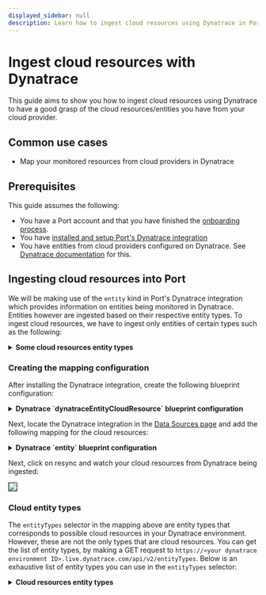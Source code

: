```yaml
---
displayed_sidebar: null
description: Learn how to ingest cloud resources using Dynatrace in Port, enhancing visibility and performance monitoring.
---
```


# Ingest cloud resources with Dynatrace

This guide aims to show you how to ingest cloud resources using Dynatrace to have a good grasp of the cloud resources/entities you have from your cloud provider.


## Common use cases
- Map your monitored resources from cloud providers in Dynatrace

## Prerequisites
This guide assumes the following:
- You have a Port account and that you have finished the [onboarding process](/getting-started/overview).
- You have [installed and setup Port's Dynatrace integration](/build-your-software-catalog/sync-data-to-catalog/apm-alerting/dynatrace/dynatrace.md)
- You have entities from cloud providers configured on Dynatrace. See [Dynatrace documentation](https://docs.dynatrace.com/managed#deploy-on) for this.


## Ingesting cloud resources into Port
We will be making use of the `entity` kind in Port's Dynatrace integration which provides information on entities being monitored in Dynatrace. Entities however are ingested based on their respective entity types. To ingest cloud resources, we have to ingest only entities of certain types such as the following:

<details>
<summary><b>Some cloud resources entity types</b></summary>

- `cloud:gcp:k8s_cluster`
- `cloud:gcp:pubsub_subscription`
- `cloud:gcp:pubsub_topic`
- `cloud:gcp:gcs_bucket`
- `cloud:gcp:gae_app`
- `cloud:aws:acmprivateca`
- `cloud:aws:api_gateway`
- `cloud:aws:app_runner`
- `cloud:aws:appstream`
- `cloud:aws:appsync`
- `cloud:azure:apimanagement:service`
- `cloud:azure:app:containerapps`
- `cloud:azure:app:managedenvironments`
- `cloud:azure:appconfiguration:configurationstores`
- `cloud:azure:appplatform:spring`

</details>

### Creating the mapping configuration
After installing the Dynatrace integration, create the following blueprint configuration:

<details>
<summary><b>Dynatrace `dynatraceEntityCloudResource` blueprint configuration</b></summary>

```json showLineNumbers
{
  "identifier": "dynatraceEntityCloudResource",
  "description": "This blueprint represents a Dynatrace Entity",
  "title": "Dynatrace Cloud Resource",
  "icon": "Dynatrace",
  "schema": {
    "properties": {
      "firstSeen": {
        "type": "string",
        "title": "First Seen",
        "description": "The timestamp at which the entity was first seen, in UTC milliseconds.",
        "format": "date-time"
      },
      "lastSeen": {
        "type": "string",
        "title": "Last Seen",
        "description": "The timestamp at which the entity was last seen, in UTC milliseconds.",
        "format": "date-time"
      },
      "type": {
        "type": "string",
        "title": "Type",
        "description": "The type of the entity."
      },
      "tags": {
        "type": "array",
        "title": "Tags",
        "description": "A list of tags of the entity.",
        "items": {
          "type": "string"
        }
      }
    },
    "required": []
  },
  "mirrorProperties": {},
  "calculationProperties": {},
  "aggregationProperties": {},
  "relations": {}
}
```

</details>

Next, locate the Dynatrace integration in the [Data Sources page](https://app.getport.io/settings/data-sources) and add the following mapping for the cloud resources:


<details>
<summary><b>Dynatrace `entity` blueprint configuration</b></summary>

```yaml showLineNumbers

deleteDependentEntities: true
createMissingRelatedEntities: true
enableMergeEntity: true
resources:
  - kind: entity
    selector:
      query: 'true'
      entityTypes:
        - `cloud:gcp:k8s_cluster`
        - `cloud:gcp:pubsub_subscription`
        - `cloud:gcp:pubsub_topic`
        - `cloud:gcp:gcs_bucket`
        - `cloud:gcp:gae_app`
        - `cloud:aws:acmprivateca`
        - `cloud:aws:api_gateway`
        - `cloud:aws:app_runner`
        - `cloud:aws:appstream`
        - `cloud:aws:appsync`
        - `cloud:azure:apimanagement:service`
        - `cloud:azure:app:containerapps`
        - `cloud:azure:app:managedenvironments`
        - `cloud:azure:appconfiguration:configurationstores`
        - `cloud:azure:appplatform:spring`
        # see below section for more entity types
    port:
      entity:
        mappings:
          identifier: .displayName | gsub(" "; "-")
          title: .displayName
          blueprint: '"dynatraceEntityCloudResource"'
          properties:
            firstSeen: .firstSeenTms / 1000 | todate
            lastSeen: .lastSeenTms / 1000 | todate
            type: .type
            tags: .tags[].stringRepresentation

```

</details>

Next, click on resync and watch your cloud resources from Dynatrace being ingested:

<img src='/img/build-your-software-catalog/sync-data-to-catalog/apm-alerting/dynatrace/guides/dynatraceCloudResourcesResults.png' border='1px' />

### Cloud entity types
The `entityTypes` selector in the mapping above are entity types that corresponds to possible cloud resources in your Dynatrace environment. However, these are not the only types that are cloud resources. You can get the list of entity types, by making a GET request to `https://<your dynatrace environment ID>.live.dynatrace.com/api/v2/entityTypes`. Below is an exhaustive list of entity types you can use in the `entityTypes` selector:

<details>
<summary><b>Cloud resources entity types</b></summary>

- `cloud:aws:acmprivateca`
- `cloud:aws:api_gateway`
- `cloud:aws:app_runner`
- `cloud:aws:appstream`
- `cloud:aws:appsync`
- `cloud:aws:athena`
- `cloud:aws:aurora`
- `cloud:aws:autoscaling`
- `cloud:aws:billing`
- `cloud:aws:cassandra`
- `cloud:aws:chatbot`
- `cloud:aws:cloud_front`
- `cloud:aws:cloudhsm`
- `cloud:aws:cloudsearch`
- `cloud:aws:codebuild`
- `cloud:aws:cognito`
- `cloud:aws:connect`
- `cloud:aws:datasync`
- `cloud:aws:dax`
- `cloud:aws:dms`
- `cloud:aws:documentdb`
- `cloud:aws:dxcon`
- `cloud:aws:dynamodb`
- `cloud:aws:ebs`
- `cloud:aws:ec2_spot`
- `cloud:aws:ec2api`
- `cloud:aws:ecs`
- `cloud:aws:ecs:cluster`
- `cloud:aws:efs`
- `cloud:aws:eks:cluster`
- `cloud:aws:elasticache`
- `cloud:aws:elasticbeanstalk`
- `cloud:aws:elasticinference`
- `cloud:aws:elastictranscoder`
- `cloud:aws:emr`
- `cloud:aws:es`
- `cloud:aws:events`
- `cloud:aws:fsx`
- `cloud:aws:gamelift`
- `cloud:aws:glue`
- `cloud:aws:inspector`
- `cloud:aws:iot`
- `cloud:aws:iot_things_graph`
- `cloud:aws:iotanalytics`
- `cloud:aws:kafka`
- `cloud:aws:kinesis:data_analytics`
- `cloud:aws:kinesis:data_firehose`
- `cloud:aws:kinesis:data_stream`
- `cloud:aws:kinesis:video_stream`
- `cloud:aws:lambda`
- `cloud:aws:lex`
- `cloud:aws:logs`
- `cloud:aws:media_tailor`
- `cloud:aws:mediaconnect`
- `cloud:aws:mediaconvert`
- `cloud:aws:mediapackagelive`
- `cloud:aws:mediapackagevod`
- `cloud:aws:mq`
- `cloud:aws:nat_gateway`
- `cloud:aws:neptune`
- `cloud:aws:opsworks`
- `cloud:aws:polly`
- `cloud:aws:qldb`
- `cloud:aws:rds`
- `cloud:aws:redshift`
- `cloud:aws:rekognition`
- `cloud:aws:robomaker`
- `cloud:aws:route53`
- `cloud:aws:route53resolver`
- `cloud:aws:s3`
- `cloud:aws:sage_maker:batch_transform_job`
- `cloud:aws:sage_maker:endpoint`
- `cloud:aws:sage_maker:endpoint_instance`
- `cloud:aws:sage_maker:ground_truth`
- `cloud:aws:sage_maker:processing_job`
- `cloud:aws:sage_maker:training_job`
- `cloud:aws:servicecatalog`
- `cloud:aws:ses`
- `cloud:aws:sns`
- `cloud:aws:sqs`
- `cloud:aws:ssm-runcommand`
- `cloud:aws:states`
- `cloud:aws:storagegateway`
- `cloud:aws:swf`
- `cloud:aws:textract`
- `cloud:aws:transfer`
- `cloud:aws:transitgateway`
- `cloud:aws:translate`
- `cloud:aws:trustedadvisor`
- `cloud:aws:usage`
- `cloud:aws:vpn`
- `cloud:aws:waf`
- `cloud:aws:wafv2`
- `cloud:aws:workmail`
- `cloud:aws:workspaces`
- `cloud:azure:apimanagement:service`
- `cloud:azure:app:containerapps`
- `cloud:azure:app:managedenvironments`
- `cloud:azure:appconfiguration:configurationstores`
- `cloud:azure:appplatform:spring`
- `cloud:azure:automation:automationaccounts`
- `cloud:azure:batch:account`
- `cloud:azure:blockchain:blockchainmembers`
- `cloud:azure:cache:redis`
- `cloud:azure:cdn:cdnwebapplicationfirewallpolicies`
- `cloud:azure:cdn:profiles`
- `cloud:azure:classic_storage_account`
- `cloud:azure:classic_storage_account:blob`
- `cloud:azure:classic_storage_account:file`
- `cloud:azure:classic_storage_account:queue`
- `cloud:azure:classic_storage_account:table`
- `cloud:azure:classic_virtual_machine`
- `cloud:azure:cognitiveservices:allinone`
- `cloud:azure:cognitiveservices:anomalydetector`
- `cloud:azure:cognitiveservices:bingautosuggest`
- `cloud:azure:cognitiveservices:bingcustomsearch`
- `cloud:azure:cognitiveservices:bingentitysearch`
- `cloud:azure:cognitiveservices:bingsearch`
- `cloud:azure:cognitiveservices:bingspellcheck`
- `cloud:azure:cognitiveservices:computervision`
- `cloud:azure:cognitiveservices:contentmoderator`
- `cloud:azure:cognitiveservices:customvisionprediction`
- `cloud:azure:cognitiveservices:customvisiontraining`
- `cloud:azure:cognitiveservices:face`
- `cloud:azure:cognitiveservices:immersivereader`
- `cloud:azure:cognitiveservices:inkrecognizer`
- `cloud:azure:cognitiveservices:luis`
- `cloud:azure:cognitiveservices:luisauthoring`
- `cloud:azure:cognitiveservices:openai`
- `cloud:azure:cognitiveservices:personalizer`
- `cloud:azure:cognitiveservices:qnamaker`
- `cloud:azure:cognitiveservices:speech`
- `cloud:azure:cognitiveservices:textanalytics`
- `cloud:azure:cognitiveservices:translator`
- `cloud:azure:containerinstance:containergroup`
- `cloud:azure:containerregistry:registries`
- `cloud:azure:containerservice:managedcluster`
- `cloud:azure:datafactory:v1`
- `cloud:azure:datafactory:v2`
- `cloud:azure:datalakeanalytics:accounts`
- `cloud:azure:datalakestore:accounts`
- `cloud:azure:datashare:accounts`
- `cloud:azure:devices:iothubs`
- `cloud:azure:devices:provisioningservices`
- `cloud:azure:documentdb:databaseaccounts:global`
- `cloud:azure:documentdb:databaseaccounts:mongo`
- `cloud:azure:eventgrid:domains`
- `cloud:azure:eventgrid:systemtopics`
- `cloud:azure:eventgrid:topics`
- `cloud:azure:eventhub:clusters`
- `cloud:azure:frontdoor`
- `cloud:azure:hdinsight:cluster`
- `cloud:azure:hybridcompute:machines`
- `cloud:azure:insights:components`
- `cloud:azure:iotcentral:iotapps`
- `cloud:azure:keyvault:vaults`
- `cloud:azure:kusto:clusters`
- `cloud:azure:logic:integrationserviceenvironments`
- `cloud:azure:logic:workflows`
- `cloud:azure:machinelearningservices:workspaces`
- `cloud:azure:maps:accounts`
- `cloud:azure:mariadb:server`
- `cloud:azure:media:mediaservices`
- `cloud:azure:media:mediaservices:streamingendpoints`
- `cloud:azure:mysql:flexibleservers`
- `cloud:azure:mysql:server`
- `cloud:azure:netapp:netappaccounts:capacitypools`
- `cloud:azure:netapp:netappaccounts:capacitypools:volumes`
- `cloud:azure:network:applicationgateways`
- `cloud:azure:network:azurefirewalls`
- `cloud:azure:network:dnszones`
- `cloud:azure:network:expressroutecircuits`
- `cloud:azure:network:loadbalancers:basic`
- `cloud:azure:network:loadbalancers:gateway`
- `cloud:azure:network:loadbalancers:standard`
- `cloud:azure:network:networkinterfaces`
- `cloud:azure:network:networkwatchers:connectionmonitors`
- `cloud:azure:network:networkwatchers:connectionmonitors:preview`
- `cloud:azure:network:privatednszones`
- `cloud:azure:network:publicipaddresses`
- `cloud:azure:notificationhubs:namespaces:notificationhubs`
- `cloud:azure:postgresql:flexibleservers`
- `cloud:azure:postgresql:server`
- `cloud:azure:postgresql:serverv2`
- `cloud:azure:powerbidedicated:capacities`
- `cloud:azure:recoveryservices:vaults`
- `cloud:azure:relay:namespaces`
- `cloud:azure:search:searchservices`
- `cloud:azure:servicefabricmesh:applications`
- `cloud:azure:signalrservice:signalr`
- `cloud:azure:sql:managed`
- `cloud:azure:sql:servers`
- `cloud:azure:sql:servers:databases:datawarehouse`
- `cloud:azure:sql:servers:databases:dtu`
- `cloud:azure:sql:servers:databases:hyperscale`
- `cloud:azure:sql:servers:databases:vcore`
- `cloud:azure:sql:servers:elasticpools:dtu`
- `cloud:azure:sql:servers:elasticpools:vcore`
- `cloud:azure:storage:storageaccounts`
- `cloud:azure:storage:storageaccounts:blob`
- `cloud:azure:storage:storageaccounts:file`
- `cloud:azure:storage:storageaccounts:queue`
- `cloud:azure:storage:storageaccounts:table`
- `cloud:azure:storagesync:storagesyncservices`
- `cloud:azure:streamanalytics:streamingjobs`
- `cloud:azure:synapse:workspaces`
- `cloud:azure:synapse:workspaces:bigdatapools`
- `cloud:azure:synapse:workspaces:sqlpools`
- `cloud:azure:timeseriesinsights:environments`
- `cloud:azure:timeseriesinsights:eventsources`
- `cloud:azure:traffic_manager_profile`
- `cloud:azure:virtual_network_gateway`
- `cloud:azure:web:appslots`
- `cloud:azure:web:functionslots`
- `cloud:azure:web:hostingenvironments:v2`
- `cloud:azure:web:serverfarms`
- `cloud:gcp:autoscaler`
- `cloud:gcp:bigquery_biengine_model`
- `cloud:gcp:cloud_function`
- `cloud:gcp:cloud_run_revision`
- `cloud:gcp:cloudsql_database`
- `cloud:gcp:filestore_instance`
- `cloud:gcp:gae_app`
- `cloud:gcp:gce_instance`
- `cloud:gcp:gcs_bucket`
- `cloud:gcp:https_lb`
- `cloud:gcp:instance_group`
- `cloud:gcp:internal_http_lb_rule`
- `cloud:gcp:internal_network_lb_rule`
- `cloud:gcp:k8s_cluster`
- `cloud:gcp:k8s_container`
- `cloud:gcp:k8s_node`
- `cloud:gcp:k8s_pod`
- `cloud:gcp:network_lb_rule`
- `cloud:gcp:project`
- `cloud:gcp:pubsub_snapshot`
- `cloud:gcp:pubsub_subscription`
- `cloud:gcp:pubsub_topic`
- `cloud:gcp:pubsublite_subscription_partition`
- `cloud:gcp:pubsublite_topic_partition`
- `cloud:gcp:tcp_ssl_proxy_rule`
- `cloud:gcp:tpu_worker`
- `S3BUCKET`
</details>